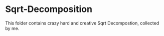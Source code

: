 # Sqrt-Decomposition
This folder contains crazy hard and creative Sqrt Decompostion, collected by me.
